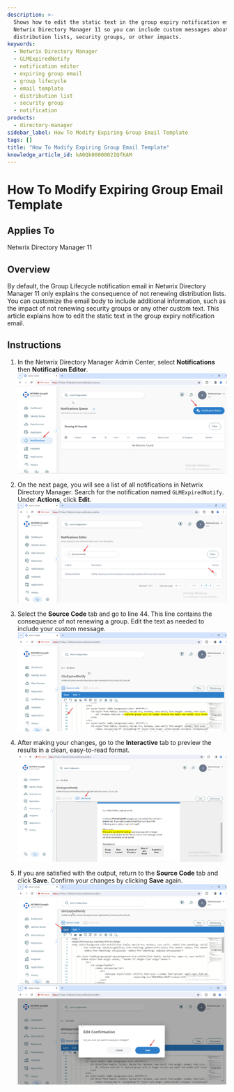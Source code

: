 ```yaml
---
description: >-
  Shows how to edit the static text in the group expiry notification email for
  Netwrix Directory Manager 11 so you can include custom messages about
  distribution lists, security groups, or other impacts.
keywords:
  - Netwrix Directory Manager
  - GLMExpiredNotify
  - notification editor
  - expiring group email
  - group lifecycle
  - email template
  - distribution list
  - security group
  - notification
products:
  - directory-manager
sidebar_label: How To Modify Expiring Group Email Template
tags: []
title: "How To Modify Expiring Group Email Template"
knowledge_article_id: kA0Qk0000002IQfKAM
---
```


# How To Modify Expiring Group Email Template

## Applies To
Netwrix Directory Manager 11

## Overview
By default, the Group Lifecycle notification email in Netwrix Directory Manager 11 only explains the consequence of not renewing distribution lists. You can customize the email body to include additional information, such as the impact of not renewing security groups or any other custom text. This article explains how to edit the static text in the group expiry notification email.

## Instructions
1. In the Netwrix Directory Manager Admin Center, select **Notifications** then **Notification Editor**.  
   ![Notification Editor in Directory Manager Admin Center](images/ka0Qk000000D8m9_0EMQk00000BpGZ3.png)

2. On the next page, you will see a list of all notifications in Netwrix Directory Manager. Search for the notification named `GLMExpiredNotify`. Under **Actions**, click **Edit**.  
   ![List of notifications with Edit option in Directory Manager](images/ka0Qk000000D8m9_0EMQk00000BpGXR.png)

3. Select the **Source Code** tab and go to line 44. This line contains the consequence of not renewing a group. Edit the text as needed to include your custom message.  
   ![Source Code tab with editable email body in Directory Manager](images/ka0Qk000000D8m9_0EMQk00000BpGaf.png)

4. After making your changes, go to the **Interactive** tab to preview the results in a clean, easy-to-read format.  
   ![Interactive tab showing email preview in Directory Manager](images/ka0Qk000000D8m9_0EMQk00000BpGcH.png)

5. If you are satisfied with the output, return to the **Source Code** tab and click **Save**. Confirm your changes by clicking **Save** again.  
   ![Save button in Source Code tab in Directory Manager](images/ka0Qk000000D8m9_0EMQk00000BpCs2.png)  
   ![Confirmation of saved changes in Directory Manager](images/ka0Qk000000D8m9_0EMQk00000BpGdt.png)
